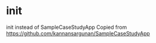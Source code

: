 # init
init instead of SampleCaseStudyApp
Copied from https://github.com/kannansargunan/SampleCaseStudyApp

